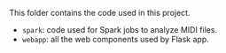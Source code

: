 This folder contains the code used in this project.

* `spark`: code used for Spark jobs to analyze MIDI files.
* `webapp`: all the web components used by Flask app.
